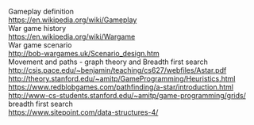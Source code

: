 Gameplay definition     
https://en.wikipedia.org/wiki/Gameplay  
War game history   
 https://en.wikipedia.org/wiki/Wargame       
War game scenario       
http://bob-wargames.uk/Scenario_design.htm        
Movement and paths - graph theory and Breadth first search              
http://csis.pace.edu/~benjamin/teaching/cs627/webfiles/Astar.pdf        
http://theory.stanford.edu/~amitp/GameProgramming/Heuristics.html
https://www.redblobgames.com/pathfinding/a-star/introduction.html
http://www-cs-students.stanford.edu/~amitp/game-programming/grids/  
breadth first search        
https://www.sitepoint.com/data-structures-4/

